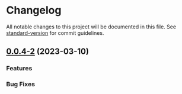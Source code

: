 # Changelog

All notable changes to this project will be documented in this file. See [standard-version](https://github.com/conventional-changelog/standard-version) for commit guidelines.

## [0.0.4-2](https://github.com/linzeguang/cra-redux-ts/compare/v0.0.4-1...v0.0.4-2) (2023-03-10)

### Features

### Bug Fixes
